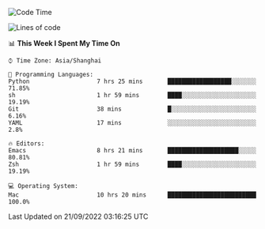 <!--START_SECTION:waka-->
![Code Time](http://img.shields.io/badge/Code%20Time-868%20hrs%2051%20mins-blue)

![Lines of code](https://img.shields.io/badge/From%20Hello%20World%20I%27ve%20Written-22%20Thousand%20lines%20of%20code-blue)

📊 **This Week I Spent My Time On** 

```text
⌚︎ Time Zone: Asia/Shanghai

💬 Programming Languages: 
Python                   7 hrs 25 mins       ██████████████████░░░░░░░   71.85% 
sh                       1 hr 59 mins        ████░░░░░░░░░░░░░░░░░░░░░   19.19% 
Git                      38 mins             █░░░░░░░░░░░░░░░░░░░░░░░░   6.16% 
YAML                     17 mins             ░░░░░░░░░░░░░░░░░░░░░░░░░   2.8%

🔥 Editors: 
Emacs                    8 hrs 21 mins       ████████████████████░░░░░   80.81% 
Zsh                      1 hr 59 mins        ████░░░░░░░░░░░░░░░░░░░░░   19.19%

💻 Operating System: 
Mac                      10 hrs 20 mins      █████████████████████████   100.0%

```


 Last Updated on 21/09/2022 03:16:25 UTC
<!--END_SECTION:waka-->
